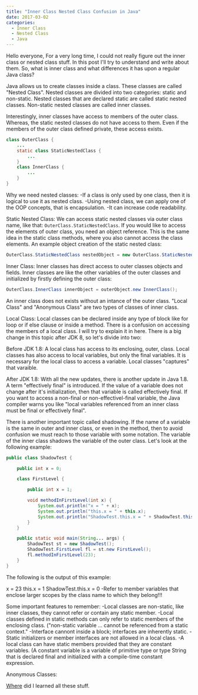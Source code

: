 ```yaml
---
title: "Inner Class Nested Class Confusion in Java"
date: 2017-03-02
categories: 
  - Inner Class
  - Nested Class
  - Java
---
```


Hello everyone,
For a very long time, I could not really figure out the inner class or nested class stuff. In this post I'll try to understand and 
write about them. So, what is inner class and what differences it has upon a regular Java class?

Java allows us to create classes inside a class. These classes are called "Nested Class". Nested classes are divided into two categories: 
static and non-static. Nested classes that are declared static are called static nested classes. Non-static nested classes are called 
inner classes.

Interestingly, inner classes have access to members of the outer class. Whereas, the static nested classes do not have access to them.
Even if the members of the outer class defined private, these access exists. 

```java
class OuterClass {
    ...
    static class StaticNestedClass {
        ...
    }
    class InnerClass {
        ...
    }
}
```

Why we need nested classes:
-If a class is only used by one class, then it is logical to use it as nested class.
-Using nested class, we can apply one of the OOP concepts, that is encapsulation. 
-It can increase code readability.

Static Nested Class:
We can access static nested classes via outer class name, like that: ``` OuterClass.StaticNestedClass ```. If you would like to 
access the elements of outer class, you need an object reference. This is the same idea in the static class methods, where you also
cannot access the class elements. An example object creation of the static nested class:

```java
OuterClass.StaticNestedClass nestedObject = new OuterClass.StaticNestedClass();
```

Inner Class:
Inner classes has direct access to outer classes objects and fields. Inner classes are like the other variables of the outer classes 
and initialized by firstly defining the outer class: 
```java
OuterClass.InnerClass innerObject = outerObject.new InnerClass();
```
An inner class does not exists without an intance of the outer class. "Local Class" and "Anonymous Class" are two types of classes 
of inner class.

Local Class: 
Local classes can be declared inside any type of block like for loop or if else clause or inside a method. There is a confusion on
accessing the members of a local class. I will try to explain it in here. There is a big change in this topic after JDK 8, so let's divide into two:

Before JDK 1.8:
A local class has access to its enclosing, outer, class. Local classes has also access to local variables, but only the final variables. It is necessary for the local class to access a variable. Local classes "captures" that varaible.

After JDK 1.8:
With all the new updates, there is another update in Java 1.8. A term "effectively final" is introduced. If the value of a variable does not change after it's initialization, then that variable is called effectively final. If you want to access a non-final or non-effectivel-final variable, the Java compiler warns you like "local variables referenced from an inner class must be final or effectively final". 

There is another important topic called shadowing. If the name of a variable is the same in outer and inner class, or even in the method, then to avoid confusion we must reach to those variable with some notation. The variable of the inner class shadows the variable of the outer class. Let's look at the following example:
```java
public class ShadowTest {

    public int x = 0;

    class FirstLevel {

        public int x = 1;

        void methodInFirstLevel(int x) {
            System.out.println("x = " + x);
            System.out.println("this.x = " + this.x);
            System.out.println("ShadowTest.this.x = " + ShadowTest.this.x);
        }
    }

    public static void main(String... args) {
        ShadowTest st = new ShadowTest();
        ShadowTest.FirstLevel fl = st.new FirstLevel();
        fl.methodInFirstLevel(23);
    }
}
```
The following is the output of this example:

x = 23
this.x = 1
ShadowTest.this.x = 0
-Refer to member variables that enclose larger scopes by the class name to which they belong!!!

Some important features to remember:
-Local classes are non-static, like inner classes, they cannot refer or contain any static member.
-Local classes defined in static methods can only refer to static members of the enclosing class. ("non-static variable ... cannot be referenced from a static context."
-Interface cannont  inside a block; interfaces are inherently static.
-Static initializers or member interfaces are not allowed in a local class.
-A local class can have static members provided that they are constant variables. (A constant variable is a variable of primitive type or type String that is declared final and initialized with a compile-time constant expression. 

Anonymous Classes:


<a href="http://docs.oracle.com/javase/tutorial/java/javaOO/nested.html">Where</a> did I learned all these stuff. 
